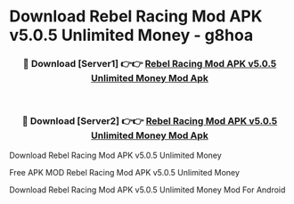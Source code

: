 # Download Rebel Racing Mod APK v5.0.5 Unlimited Money - g8hoa



<div align="center">
<h3>🔴 Download [Server1] 👉👉 <a href="https://momento.my/?title=Rebel_Racing_Mod_APK_v5.0.5_Unlimited_Money">Rebel Racing Mod APK v5.0.5 Unlimited Money Mod Apk</a></h3><br>

<h3>🔴 Download [Server2] 👉👉 <a href="https://momento.my/?title=Rebel_Racing_Mod_APK_v5.0.5_Unlimited_Money">Rebel Racing Mod APK v5.0.5 Unlimited Money Mod Apk</a></h3>
</div>



Download Rebel Racing Mod APK v5.0.5 Unlimited Money 

Free APK MOD Rebel Racing Mod APK v5.0.5 Unlimited Money 

Download Rebel Racing Mod APK v5.0.5 Unlimited Money Mod For Android

